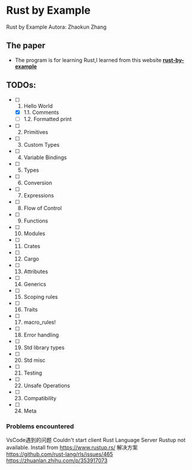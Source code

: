 # Rust by Example
Rust by Example
Autora: Zhaokun Zhang

## The paper
* The program is for learning Rust,I learned from this website **[rust-by-example](https://doc.rust-lang.org/stable/rust-by-example/index.html)**
## TODOs:

- [ ] 1. Hello World
  - [x] 1.1. Comments
  - [ ] 1.2. Formatted print
- [ ] 2. Primitives
- [ ] 3. Custom Types
- [ ] 4. Variable Bindings
- [ ] 5. Types
- [ ] 6. Conversion
- [ ] 7. Expressions
- [ ] 8. Flow of Control
- [ ] 9. Functions
- [ ] 10. Modules
- [ ] 11. Crates
- [ ] 12. Cargo
- [ ] 13. Attributes
- [ ] 14. Generics
- [ ] 15. Scoping rules
- [ ] 16. Traits
- [ ] 17. macro_rules!
- [ ] 18. Error handling
- [ ] 19. Std library types
- [ ] 20. Std misc
- [ ] 21. Testing
- [ ] 22. Unsafe Operations
- [ ] 23. Compatibility
- [ ] 24. Meta

### Problems encountered
VsCode遇到的问题
Couldn't start client Rust Language Server
Rustup not available. Install from https://www.rustup.rs/
解决方案
https://github.com/rust-lang/rls/issues/465
https://zhuanlan.zhihu.com/p/353917073


